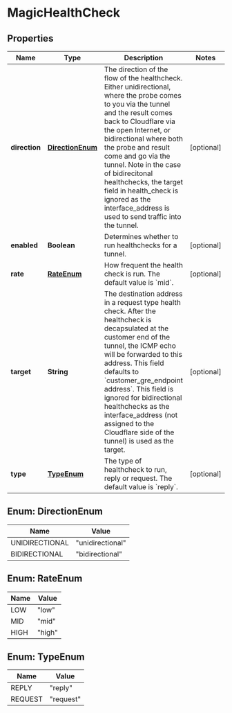 

# MagicHealthCheck


## Properties

| Name | Type | Description | Notes |
|------------ | ------------- | ------------- | -------------|
|**direction** | [**DirectionEnum**](#DirectionEnum) | The direction of the flow of the healthcheck. Either unidirectional, where the probe comes to you via the tunnel and the result comes back to Cloudflare via the open Internet, or bidirectional where both the probe and result come and go via the tunnel. Note in the case of bidirecitonal healthchecks, the target field in health_check is ignored as the interface_address is used to send traffic into the tunnel. |  [optional] |
|**enabled** | **Boolean** | Determines whether to run healthchecks for a tunnel. |  [optional] |
|**rate** | [**RateEnum**](#RateEnum) | How frequent the health check is run. The default value is &#x60;mid&#x60;. |  [optional] |
|**target** | **String** | The destination address in a request type health check. After the healthcheck is decapsulated at the customer end of the tunnel, the ICMP echo will be forwarded to this address. This field defaults to &#x60;customer_gre_endpoint address&#x60;. This field is ignored for bidirectional healthchecks as the interface_address (not assigned to the Cloudflare side of the tunnel) is used as the target. |  [optional] |
|**type** | [**TypeEnum**](#TypeEnum) | The type of healthcheck to run, reply or request. The default value is &#x60;reply&#x60;. |  [optional] |



## Enum: DirectionEnum

| Name | Value |
|---- | -----|
| UNIDIRECTIONAL | &quot;unidirectional&quot; |
| BIDIRECTIONAL | &quot;bidirectional&quot; |



## Enum: RateEnum

| Name | Value |
|---- | -----|
| LOW | &quot;low&quot; |
| MID | &quot;mid&quot; |
| HIGH | &quot;high&quot; |



## Enum: TypeEnum

| Name | Value |
|---- | -----|
| REPLY | &quot;reply&quot; |
| REQUEST | &quot;request&quot; |



